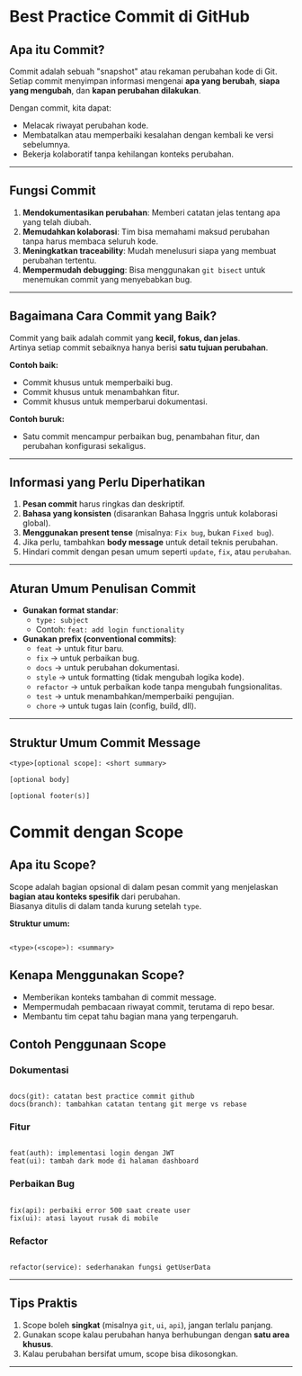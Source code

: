 # Best Practice Commit di GitHub

## Apa itu Commit?
Commit adalah sebuah "snapshot" atau rekaman perubahan kode di Git.  
Setiap commit menyimpan informasi mengenai **apa yang berubah**, **siapa yang mengubah**, dan **kapan perubahan dilakukan**.  

Dengan commit, kita dapat:
- Melacak riwayat perubahan kode.
- Membatalkan atau memperbaiki kesalahan dengan kembali ke versi sebelumnya.
- Bekerja kolaboratif tanpa kehilangan konteks perubahan.

---

## Fungsi Commit
1. **Mendokumentasikan perubahan**: Memberi catatan jelas tentang apa yang telah diubah.
2. **Memudahkan kolaborasi**: Tim bisa memahami maksud perubahan tanpa harus membaca seluruh kode.
3. **Meningkatkan traceability**: Mudah menelusuri siapa yang membuat perubahan tertentu.
4. **Mempermudah debugging**: Bisa menggunakan `git bisect` untuk menemukan commit yang menyebabkan bug.

---

## Bagaimana Cara Commit yang Baik?
Commit yang baik adalah commit yang **kecil, fokus, dan jelas**.  
Artinya setiap commit sebaiknya hanya berisi **satu tujuan perubahan**.  

**Contoh baik:**
- Commit khusus untuk memperbaiki bug.
- Commit khusus untuk menambahkan fitur.
- Commit khusus untuk memperbarui dokumentasi.

**Contoh buruk:**
- Satu commit mencampur perbaikan bug, penambahan fitur, dan perubahan konfigurasi sekaligus.

---

## Informasi yang Perlu Diperhatikan
1. **Pesan commit** harus ringkas dan deskriptif.  
2. **Bahasa yang konsisten** (disarankan Bahasa Inggris untuk kolaborasi global).  
3. **Menggunakan present tense** (misalnya: `Fix bug`, bukan `Fixed bug`).  
4. Jika perlu, tambahkan **body message** untuk detail teknis perubahan.  
5. Hindari commit dengan pesan umum seperti `update`, `fix`, atau `perubahan`.

---

## Aturan Umum Penulisan Commit
- **Gunakan format standar**:
  - `type: subject`
  - Contoh: `feat: add login functionality`
- **Gunakan prefix (conventional commits)**:
  - `feat` → untuk fitur baru.
  - `fix` → untuk perbaikan bug.
  - `docs` → untuk perubahan dokumentasi.
  - `style` → untuk formatting (tidak mengubah logika kode).
  - `refactor` → untuk perbaikan kode tanpa mengubah fungsionalitas.
  - `test` → untuk menambahkan/memperbaiki pengujian.
  - `chore` → untuk tugas lain (config, build, dll).

---

## Struktur Umum Commit Message
```txt
<type>[optional scope]: <short summary>

[optional body]

[optional footer(s)]
```


# Commit dengan Scope

## Apa itu Scope?
Scope adalah bagian opsional di dalam pesan commit yang menjelaskan **bagian atau konteks spesifik** dari perubahan.  
Biasanya ditulis di dalam tanda kurung setelah `type`.

**Struktur umum:**
```

<type>(<scope>): <summary>

```

## Kenapa Menggunakan Scope?
- Memberikan konteks tambahan di commit message.  
- Mempermudah pembacaan riwayat commit, terutama di repo besar.  
- Membantu tim cepat tahu bagian mana yang terpengaruh.

## Contoh Penggunaan Scope

### Dokumentasi
```

docs(git): catatan best practice commit github
docs(branch): tambahkan catatan tentang git merge vs rebase

```

### Fitur
```

feat(auth): implementasi login dengan JWT
feat(ui): tambah dark mode di halaman dashboard

```

### Perbaikan Bug
```

fix(api): perbaiki error 500 saat create user
fix(ui): atasi layout rusak di mobile

```

### Refactor
```

refactor(service): sederhanakan fungsi getUserData

```

---

## Tips Praktis
1. Scope boleh **singkat** (misalnya `git`, `ui`, `api`), jangan terlalu panjang.  
2. Gunakan scope kalau perubahan hanya berhubungan dengan **satu area khusus**.  
3. Kalau perubahan bersifat umum, scope bisa dikosongkan.  

---
```
